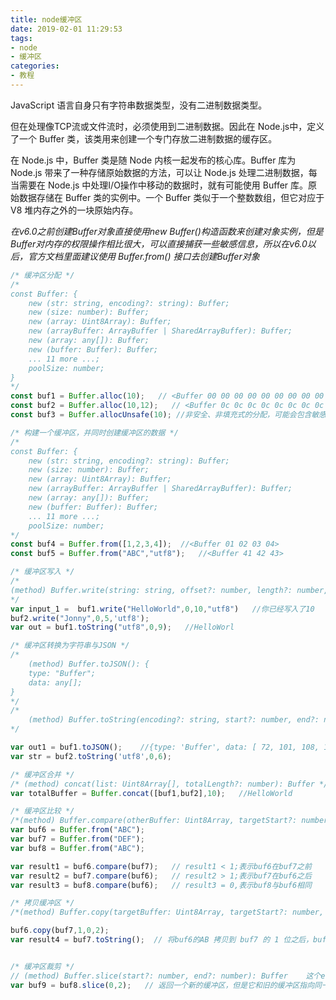 ```yaml
---
title: node缓冲区
date: 2019-02-01 11:29:53
tags:
- node
- 缓冲区
categories:
- 教程
---
```

JavaScript 语言自身只有字符串数据类型，没有二进制数据类型。

但在处理像TCP流或文件流时，必须使用到二进制数据。因此在 Node.js中，定义了一个 Buffer 类，该类用来创建一个专门存放二进制数据的缓存区。

在 Node.js 中，Buffer 类是随 Node 内核一起发布的核心库。Buffer 库为 Node.js 带来了一种存储原始数据的方法，可以让 Node.js 处理二进制数据，每当需要在 Node.js 中处理I/O操作中移动的数据时，就有可能使用 Buffer 库。原始数据存储在 Buffer 类的实例中。一个 Buffer 类似于一个整数数组，但它对应于 V8 堆内存之外的一块原始内存。

*在v6.0之前创建Buffer对象直接使用new Buffer()构造函数来创建对象实例，但是Buffer对内存的权限操作相比很大，可以直接捕获一些敏感信息，所以在v6.0以后，官方文档里面建议使用 Buffer.from() 接口去创建Buffer对象*

<!-- more  -->
``` javascript
/* 缓冲区分配 */
/*
const Buffer: {
    new (str: string, encoding?: string): Buffer;
    new (size: number): Buffer;
    new (array: Uint8Array): Buffer;
    new (arrayBuffer: ArrayBuffer | SharedArrayBuffer): Buffer;
    new (array: any[]): Buffer;
    new (buffer: Buffer): Buffer;
    ... 11 more ...;
    poolSize: number;
}
*/
const buf1 = Buffer.alloc(10);   // <Buffer 00 00 00 00 00 00 00 00 00 00>
const buf2 = Buffer.alloc(10,12);   // <Buffer 0c 0c 0c 0c 0c 0c 0c 0c 0c 0c>
const buf3 = Buffer.allocUnsafe(10); //非安全、非填充式的分配，可能会包含敏感区域<Buffer 68 7b 04 03 01 00 00 00 80 7b>

/* 构建一个缓冲区，并同时创建缓冲区的数据 */
/*
const Buffer: {
    new (str: string, encoding?: string): Buffer;
    new (size: number): Buffer;
    new (array: Uint8Array): Buffer;
    new (arrayBuffer: ArrayBuffer | SharedArrayBuffer): Buffer;
    new (array: any[]): Buffer;
    new (buffer: Buffer): Buffer;
    ... 11 more ...;
    poolSize: number;
*/
const buf4 = Buffer.from([1,2,3,4]);  //<Buffer 01 02 03 04>
const buf5 = Buffer.from("ABC","utf8");   //<Buffer 41 42 43>

/* 缓冲区写入 */
/* 
(method) Buffer.write(string: string, offset?: number, length?: number, encoding?: string): number
*/
var input_1 =  buf1.write("HelloWorld",0,10,"utf8")   //你已经写入了10
buf2.write("Jonny",0,5,'utf8');
var out = buf1.toString("utf8",0,9);   //HelloWorl 

/* 缓冲区转换为字符串与JSON */
/* 
    (method) Buffer.toJSON(): {
    type: "Buffer";
    data: any[];
}
*/
/*
    (method) Buffer.toString(encoding?: string, start?: number, end?: number): string
*/

var out1 = buf1.toJSON();    //{type: 'Buffer', data: [ 72, 101, 108, 108, 111, 87, 111, 114, 108, 100 ] }
var str = buf2.toString('utf8',0,6);

/* 缓冲区合并 */
/* (method) concat(list: Uint8Array[], totalLength?: number): Buffer */
var totalBuffer = Buffer.concat([buf1,buf2],10);   //HelloWorld

/* 缓冲区比较 */
/*(method) Buffer.compare(otherBuffer: Uint8Array, targetStart?: number, targetEnd?: number, sourceStart?: number, sourceEnd?: number): number */
var buf6 = Buffer.from("ABC");
var buf7 = Buffer.from("DEF");
var buf8 = Buffer.from("ABC");

var result1 = buf6.compare(buf7);   // result1 < 1;表示buf6在buf7之前
var result2 = buf7.compare(buf6);   // result2 > 1;表示buf7在buf6之后
var result3 = buf8.compare(buf6);   // result3 = 0,表示buf8与buf6相同

/* 拷贝缓冲区 */
/*(method) Buffer.copy(targetBuffer: Uint8Array, targetStart?: number, sourceStart?: number, sourceEnd?: number): number */

buf6.copy(buf7,1,0,2);  
var result4 = buf7.toString();  // 将buf6的AB 拷贝到 buf7 的 1 位之后，buf7变成DAB


/* 缓冲区裁剪 */
// (method) Buffer.slice(start?: number, end?: number): Buffer    这个end准确地说是length，而不是索引位置
var buf9 = buf8.slice(0,2);   // 返回一个新的缓冲区，但是它和旧的缓冲区指向同一个内存，并按照slice定义的方法进行裁剪
	
```
